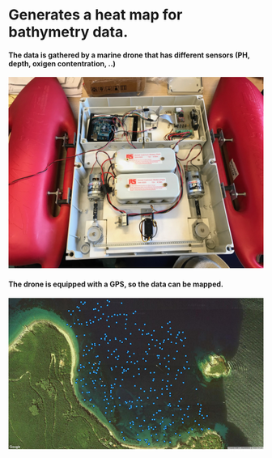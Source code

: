 # Generates a heat map for bathymetry data.

#### The data is gathered by a marine drone that has different sensors (PH, depth, oxigen contentration, ..)
![alt text](https://github.com/aldipiroli/HeatMap_Generator_Bathymetry/blob/master/img/5.jpg)

#### The drone is equipped with a GPS, so the data can be mapped. 
![alt text](https://github.com/aldipiroli/HeatMap_Generator_Bathymetry/blob/master/img/1.png)
